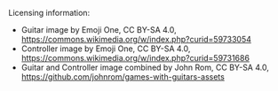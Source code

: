 Licensing information:

- Guitar image by Emoji One, CC BY-SA 4.0, https://commons.wikimedia.org/w/index.php?curid=59733054
- Controller image by Emoji One, CC BY-SA 4.0, https://commons.wikimedia.org/w/index.php?curid=59731686
- Guitar and Controller image combined by John Rom, CC BY-SA 4.0, https://github.com/johnrom/games-with-guitars-assets
